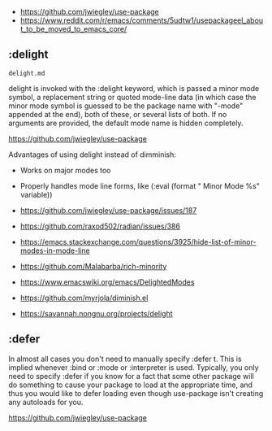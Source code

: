 - https://github.com/jwiegley/use-package
- https://www.reddit.com/r/emacs/comments/5udtw1/usepackageel_about_to_be_moved_to_emacs_core/

## :delight

`delight.md`

delight is invoked with the :delight keyword, which is passed a minor mode symbol, a replacement string or quoted mode-line data (in which case the minor mode symbol is guessed to be the package name with "-mode" appended at the end), both of these, or several lists of both. If no arguments are provided, the default mode name is hidden completely.

https://github.com/jwiegley/use-package

Advantages of using delight instead of dimminish:

- Works on major modes too
- Properly handles mode line forms, like (:eval (format " Minor Mode %s" variable))

- https://github.com/jwiegley/use-package/issues/187
- https://github.com/raxod502/radian/issues/386

- https://emacs.stackexchange.com/questions/3925/hide-list-of-minor-modes-in-mode-line
- https://github.com/Malabarba/rich-minority
- https://www.emacswiki.org/emacs/DelightedModes
- https://github.com/myrjola/diminish.el
- https://savannah.nongnu.org/projects/delight

## :defer

In almost all cases you don't need to manually specify :defer t. This is implied whenever :bind or :mode or :interpreter is used. Typically, you only need to specify :defer if you know for a fact that some other package will do something to cause your package to load at the appropriate time, and thus you would like to defer loading even though use-package isn't creating any autoloads for you.

https://github.com/jwiegley/use-package